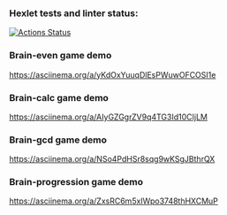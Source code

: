 ### Hexlet tests and linter status:
[![Actions Status](https://github.com/darthlivesey/python-project-49/actions/workflows/hexlet-check.yml/badge.svg)](https://github.com/darthlivesey/python-project-49/actions)


### Brain-even game demo
https://asciinema.org/a/yKdOxYuuqDlEsPWuwOFCOSI1e


### Brain-calc game demo
https://asciinema.org/a/AIyGZGgrZV9q4TG3Id10CIjLM


### Brain-gcd game demo
https://asciinema.org/a/NSo4PdHSr8sqg9wKSgJBthrQX


### Brain-progression game demo
https://asciinema.org/a/ZxsRC6m5xIWpo3748thHXCMuP